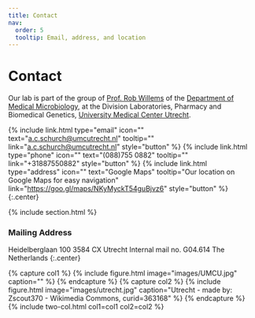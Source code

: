 ```yaml
---
title: Contact
nav:
  order: 5
  tooltip: Email, address, and location
---
```


# <i class="fas fa-envelope"></i>Contact
Our lab is part of the group of [Prof. Rob Willems](https://www.umcutrecht.nl/en/Research/Researchers/Willems-Rob-RJL) of the [Department of Medical Microbiology](https://www.umcutrecht.nl/nl/over-ons-medische-microbiologie?lang=en), at the Division Laboratories, Pharmacy and Biomedical Genetics, [University Medical Center Utrecht](https://www.umcutrecht.nl/en).
  

{%
  include link.html
  type="email"
  icon=""
  text="a.c.schurch@umcutrecht.nl"
  tooltip=""
  link="a.c.schurch@umcutrecht.nl"
  style="button"
%}
{%
  include link.html
  type="phone"
  icon=""
  text="(088)755 0882"
  tooltip=""
  link="+31887550882"
  style="button"
%}
{%
  include link.html
  type="address"
  icon=""
  text="Google Maps"
  tooltip="Our location on Google Maps for easy navigation"
  link="https://goo.gl/maps/NKyMyckT54guBjvz6"
  style="button"
%}
{:.center}

{% include section.html %}

### <i class="fas fa-mail-bulk"></i>Mailing Address

Heidelberglaan 100
3584 CX Utrecht
Internal mail no. G04.614
The Netherlands
{:.center}

{% capture col1 %}
{%
  include figure.html
  image="images/UMCU.jpg"
  caption=""
%}
{% endcapture %}
{% capture col2 %}
{%
  include figure.html
  image="images/utrecht.jpg"
  caption="Utrecht - made by: Zscout370 - Wikimedia Commons, curid=363168"
%}
{% endcapture %}
{% include two-col.html col1=col1 col2=col2 %}
